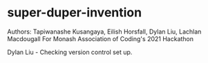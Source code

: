 # super-duper-invention
Authors: Tapiwanashe Kusangaya, Eilish Horsfall, Dylan Liu, Lachlan Macdougall
For Monash Association of Coding's 2021 Hackathon

Dylan Liu - Checking version control set up.
